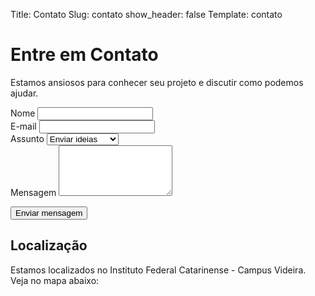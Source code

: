 Title: Contato
Slug: contato
show_header: false
Template: contato

# Entre em Contato

Estamos ansiosos para conhecer seu projeto e discutir como podemos ajudar.

<form id="contact-form">
  <div class="form-group">
    <label for="nome">Nome</label>
    <input type="text" id="nome" name="nome" required>
  </div>
  
  <div class="form-group">
    <label for="email">E-mail</label>
    <input type="email" id="email" name="email" required>
  </div>
  
  <div class="form-group">
    <label for="assunto">Assunto</label>
    <select id="assunto" name="assunto">
      <option value="ideia">Enviar ideias</option>
      <option value="parceria">Propor parceria</option>
      <option value="suporte">Suporte técnico</option>
      <option value="outros">Outros</option>
    </select>
  </div>
  
  <div class="form-group">
    <label for="mensagem">Mensagem</label>
    <textarea id="mensagem" name="mensagem" rows="5" required></textarea>
  </div>
  
  <button type="submit" class="btn-primary">Enviar mensagem</button>
</form>

## Localização

Estamos localizados no Instituto Federal Catarinense - Campus Videira. Veja no mapa abaixo:

<div id="map" style="height: 400px; width: 100%; z-index: 0;"></div>